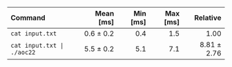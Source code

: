 | Command | Mean [ms] | Min [ms] | Max [ms] | Relative |
|:---|---:|---:|---:|---:|
| `cat input.txt` | 0.6 ± 0.2 | 0.4 | 1.5 | 1.00 |
| `cat input.txt \| ./aoc22` | 5.5 ± 0.2 | 5.1 | 7.1 | 8.81 ± 2.76 |
